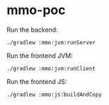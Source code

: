 # mmo-poc

Run the backend:

```
./gradlew :mmo:jvm:runServer
```

Run the frontend JVM:

```
./gradlew :mmo:jvm:runClient
```

Run the frontend JS:

```
./gradlew :mmo:js:buildAndCopy
```
